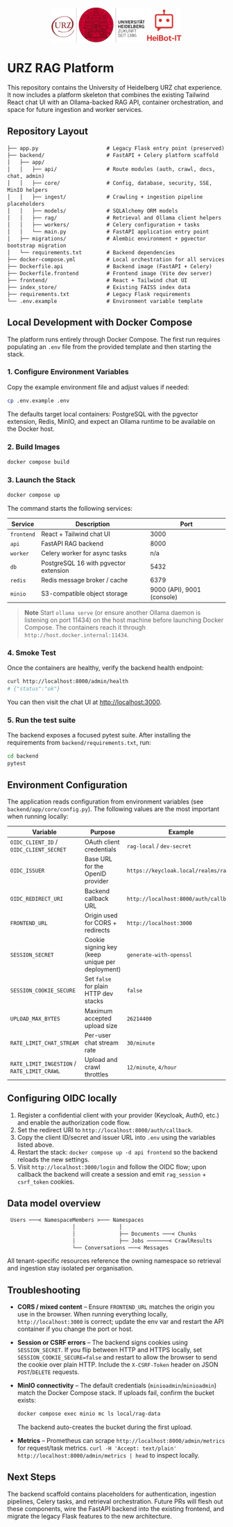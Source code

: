 <p align="center">
  <img src="frontend/imgs/logo.png" alt="URZ logo" height="80" />
  <img src="frontend/imgs/chatbot_logo.png" alt="Chatbot logo" height="80" />
</p>

# URZ RAG Platform

This repository contains the University of Heidelberg URZ chat experience. It now includes a
platform skeleton that combines the existing Tailwind React chat UI with an Ollama-backed RAG
API, container orchestration, and space for future ingestion and worker services.

## Repository Layout

```
├── app.py                      # Legacy Flask entry point (preserved)
├── backend/                    # FastAPI + Celery platform scaffold
│   ├── app/
│   │   ├── api/                # Route modules (auth, crawl, docs, chat, admin)
│   │   ├── core/               # Config, database, security, SSE, MinIO helpers
│   │   ├── ingest/             # Crawling + ingestion pipeline placeholders
│   │   ├── models/             # SQLAlchemy ORM models
│   │   ├── rag/                # Retrieval and Ollama client helpers
│   │   ├── workers/            # Celery configuration + tasks
│   │   └── main.py             # FastAPI application entry point
│   ├── migrations/             # Alembic environment + pgvector bootstrap migration
│   └── requirements.txt        # Backend dependencies
├── docker-compose.yml          # Local orchestration for all services
├── Dockerfile.api              # Backend image (FastAPI + Celery)
├── Dockerfile.frontend         # Frontend image (Vite dev server)
├── frontend/                   # React + Tailwind chat UI
├── index_store/                # Existing FAISS index data
├── requirements.txt            # Legacy Flask requirements
└── .env.example                # Environment variable template
```

## Local Development with Docker Compose

The platform runs entirely through Docker Compose. The first run requires populating an `.env`
file from the provided template and then starting the stack.

### 1. Configure Environment Variables

Copy the example environment file and adjust values if needed:

```bash
cp .env.example .env
```

The defaults target local containers: PostgreSQL with the pgvector extension, Redis, MinIO,
and expect an Ollama runtime to be available on the Docker host.

### 2. Build Images

```bash
docker compose build
```

### 3. Launch the Stack

```bash
docker compose up
```

The command starts the following services:

| Service    | Description                            | Port |
|------------|----------------------------------------|------|
| `frontend` | React + Tailwind chat UI               | 3000 |
| `api`      | FastAPI RAG backend                    | 8000 |
| `worker`   | Celery worker for async tasks          | n/a  |
| `db`       | PostgreSQL 16 with pgvector extension  | 5432 |
| `redis`    | Redis message broker / cache           | 6379 |
| `minio`    | S3-compatible object storage           | 9000 (API), 9001 (console) |

> **Note**
> Start `ollama serve` (or ensure another Ollama daemon is listening on port 11434) on the
> host machine before launching Docker Compose. The containers reach it through
> `http://host.docker.internal:11434`.

### 4. Smoke Test

Once the containers are healthy, verify the backend health endpoint:

```bash
curl http://localhost:8000/admin/health
# {"status":"ok"}
```

You can then visit the chat UI at [http://localhost:3000](http://localhost:3000).

### 5. Run the test suite

The backend exposes a focused pytest suite. After installing the requirements from
`backend/requirements.txt`, run:

```bash
cd backend
pytest
```

## Environment Configuration

The application reads configuration from environment variables (see `backend/app/core/config.py`).
The following values are the most important when running locally:

| Variable | Purpose | Example |
|----------|---------|---------|
| `OIDC_CLIENT_ID` / `OIDC_CLIENT_SECRET` | OAuth client credentials | `rag-local` / `dev-secret` |
| `OIDC_ISSUER` | Base URL for the OpenID provider | `https://keycloak.local/realms/rag` |
| `OIDC_REDIRECT_URI` | Backend callback URL | `http://localhost:8000/auth/callback` |
| `FRONTEND_URL` | Origin used for CORS + redirects | `http://localhost:3000` |
| `SESSION_SECRET` | Cookie signing key (keep unique per deployment) | `generate-with-openssl` |
| `SESSION_COOKIE_SECURE` | Set `false` for plain HTTP dev stacks | `false` |
| `UPLOAD_MAX_BYTES` | Maximum accepted upload size | `26214400` |
| `RATE_LIMIT_CHAT_STREAM` | Per-user chat stream rate | `30/minute` |
| `RATE_LIMIT_INGESTION` / `RATE_LIMIT_CRAWL` | Upload and crawl throttles | `12/minute`, `4/hour` |

## Configuring OIDC locally

1. Register a confidential client with your provider (Keycloak, Auth0, etc.) and enable the
   authorization code flow.
2. Set the redirect URI to `http://localhost:8000/auth/callback`.
3. Copy the client ID/secret and issuer URL into `.env` using the variables listed above.
4. Restart the stack: `docker compose up -d api frontend` so the backend reloads the new settings.
5. Visit `http://localhost:3000/login` and follow the OIDC flow; upon callback the backend will
   create a session and emit `rag_session` + `csrf_token` cookies.

## Data model overview

```
 Users ───< NamespaceMembers >─── Namespaces
                     │              │
                     │              ├── Documents ───< Chunks
                     │              ├── Jobs ───────< CrawlResults
                     └── Conversations ───< Messages
```

All tenant-specific resources reference the owning namespace so retrieval and ingestion stay isolated
per organisation.

## Troubleshooting

- **CORS / mixed content** – Ensure `FRONTEND_URL` matches the origin you use in the browser. When
  running everything locally, `http://localhost:3000` is correct; update the env var and restart the
  API container if you change the port or host.
- **Session or CSRF errors** – The backend signs cookies using `SESSION_SECRET`. If you flip between
  HTTP and HTTPS locally, set `SESSION_COOKIE_SECURE=false` and restart to allow the browser to send
  the cookie over plain HTTP. Include the `X-CSRF-Token` header on JSON `POST`/`DELETE` requests.
- **MinIO connectivity** – The default credentials (`minioadmin`/`minioadmin`) match the Docker
  Compose stack. If uploads fail, confirm the bucket exists:

  ```bash
  docker compose exec minio mc ls local/rag-data
  ```

  The backend auto-creates the bucket during the first upload.
- **Metrics** – Prometheus can scrape `http://localhost:8000/admin/metrics` for request/task metrics.
  `curl -H 'Accept: text/plain' http://localhost:8000/admin/metrics | head` to inspect locally.

## Next Steps

The backend scaffold contains placeholders for authentication, ingestion pipelines, Celery tasks,
and retrieval orchestration. Future PRs will flesh out these components, wire the FastAPI backend
into the existing frontend, and migrate the legacy Flask features to the new architecture.
